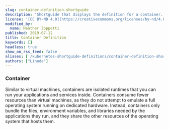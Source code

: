 ```yaml
---
slug: container-definition-shortguide
description: 'Shortguide that displays the definition for a container.'
license: '[CC BY-ND 4.0](https://creativecommons.org/licenses/by-nd/4.0)'
modified_by:
  name: Heather Zoppetti
published: 2019-07-12
title: Container Definition
keywords: []
headless: true
show_on_rss_feed: false
aliases: ['/kubernetes-shortguide-definitions/container-definition-shortguide/']
authors: ["Linode"]
---
```


### Container

Similar to virtual machines, containers are isolated runtimes that you can run your applications and services inside. Containers consume fewer resources than virtual machines, as they do not attempt to emulate a full operating system running on dedicated hardware. Instead, containers only bundle the files, environment variables, and libraries needed by the applications they run, and they share the other resources of the operating system that hosts them.
